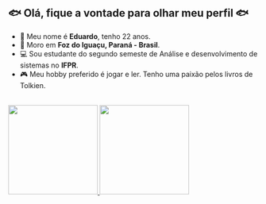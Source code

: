 <h2>🐟 Olá, fique a vontade para olhar meu perfil 🐟</h2>


- 📄 Meu nome é <b>Eduardo</b>, tenho 22 anos.
- 📍 Moro em <b>Foz do Iguaçu, Paraná - Brasil</b>.
- 💻 Sou estudante do segundo semeste de Análise e desenvolvimento de sistemas no <b>IFPR</b>.
- 🎮 Meu hobby preferido é jogar e ler. Tenho uma paixão pelos livros de Tolkien. 
<br>

<div>
<a href="github.com/duduszchaida">
<img height="180em" src="https://github-readme-stats.vercel.app/api?username=duduszchaida&count_private=true&show_icons=true&theme=cobalt&include_all_commits=false&hide_rank=true"/>
<img height="180em" src="https://github-readme-stats.vercel.app/api/top-langs/?username=duduszchaida&theme=cobalt&layout=compact&langs=count"/>
  

</div>
                  

